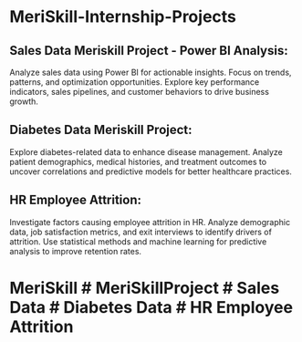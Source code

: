 # MeriSkill-Internship-Projects

## Sales Data Meriskill Project - Power BI Analysis:
Analyze sales data using Power BI for actionable insights. Focus on trends, patterns, and optimization opportunities. Explore key performance indicators, sales pipelines, and customer behaviors to drive business growth.

## Diabetes Data Meriskill Project:
Explore diabetes-related data to enhance disease management. Analyze patient demographics, medical histories, and treatment outcomes to uncover correlations and predictive models for better healthcare practices.

## HR Employee Attrition:
Investigate factors causing employee attrition in HR. Analyze demographic data, job satisfaction metrics, and exit interviews to identify drivers of attrition. Use statistical methods and machine learning for predictive analysis to improve retention rates.


# MeriSkill # MeriSkillProject # Sales Data # Diabetes Data # HR Employee Attrition 





